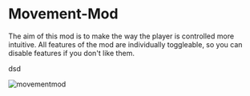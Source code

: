 # Movement-Mod
The aim of this mod is to make the way the player is controlled more intuitive. All features of the mod are individually toggleable, so you can disable features if you don't like them.  
  
dsd

![movementmod](https://user-images.githubusercontent.com/96493201/147374247-7a5c972e-b115-493d-8ca1-55e84ca97a97.png)
